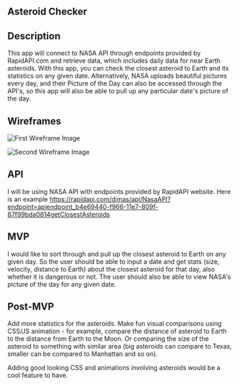 ## Asteroid Checker

## Description

This app will connect to NASA API through endpoints provided by RapidAPI.com and retrieve data, which includes daily data for near Earth asteroids. With this app, you can check the closest asteroid to Earth and its statistics on any given date. Alternatively, NASA uploads beautiful pictures every day, and their Picture of the Day can also be accessed through the API's, so this app will also be able to pull up any particular date's picture of the day.

## Wireframes

![First Wireframe Image](https://i.imgur.com/oMV47Dj.jpg)

![Second Wireframe Image](https://i.imgur.com/5YP18in.jpg)

## API

I will be using NASA API with endpoints provided by RapidAPI website. Here is an example https://rapidapi.com/dimas/api/NasaAPI?endpoint=apiendpoint_b4e69440-f966-11e7-809f-87f99bda0814getClosestAsteroids

## MVP

I would like to sort through and pull up the closest asteroid to Earth on any given day. So the user should be able to input a date and get stats (size, velocity, distance to Earth) about the closest asteroid for that day, also whether it is dangerous or not. The user should also be able to view NASA's picture of the day for any given date.

## Post-MVP

Add more statistics for the asteroids. Make fun visual comparisons using CSS/JS animation - for example, compare the distance of asteroid to Earth to the distance from Earth to the Moon. Or comparing the size of the asteroid to something with similar area (big asteroids can compare to Texas, smaller can be compared to Manhattan and so on).

Adding good looking CSS and animations involving asteroids would be a cool feature to have.
